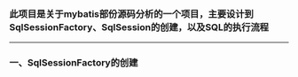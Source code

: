 ### 此项目是关于mybatis部份源码分析的一个项目，主要设计到SqlSessionFactory、SqlSession的创建，以及SQL的执行流程

------------------------------------------------------------------------------------------

### 一、SqlSessionFactory的创建

